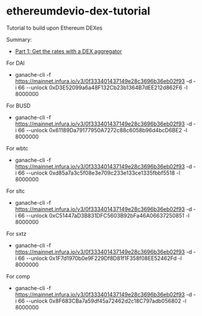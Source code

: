 # ethereumdevio-dex-tutorial

Tutorial to build upon Ethereum DEXes

Summary: 
* [Part 1: Get the rates with a DEX aggregator](https://ethereumdev.io/trading-and-arbitrage-on-ethereum-dex-get-the-rates-part-1/)

For DAI
* ganache-cli  -f https://mainnet.infura.io/v3/0f333401437149e28c3696b36eb02f93 -d -i 66 --unlock 0xD3E52099a6a48F132Cb23b1364B7dEE212d862F6 -l 8000000


For BUSD 
* ganache-cli  -f https://mainnet.infura.io/v3/0f333401437149e28c3696b36eb02f93 -d -i 66 --unlock 0x61189Da79177950A7272c88c6058b96d4bcD6BE2 -l 8000000


For wbtc 
* ganache-cli  -f https://mainnet.infura.io/v3/0f333401437149e28c3696b36eb02f93 -d -i 66 --unlock 0xd85a7a3c5f08e3e709c233e133ce1335fbbf5518 -l 8000000

For sltc 
* ganache-cli -f https://mainnet.infura.io/v3/0f333401437149e28c3696b36eb02f93 -d -i 66 --unlock 0xC51447aD3B831DFC5603B92bFa46A06637250851 -l 8000000

For sxtz 
* ganache-cli -f https://mainnet.infura.io/v3/0f333401437149e28c3696b36eb02f93 -d -i 66 --unlock 0x1F7d1970b0e9F229Df8D81f1F358f08EE52462Fd -l 8000000

For comp 
* ganache-cli -f https://mainnet.infura.io/v3/0f333401437149e28c3696b36eb02f93 -d -i 66 --unlock 0x8F683CBa7a59df45a72462d2c18C797adb056802 -l 8000000
